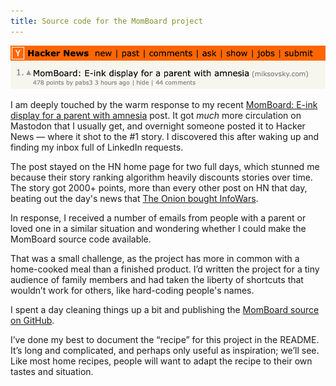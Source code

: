 ```yaml
---
title: Source code for the MomBoard project
---
```


![Hacker News screenshot on November 14, 2024, showing the MomBoard post as the #1 story](/images/2024/11/hackernews.png)

I am deeply touched by the warm response to my recent [MomBoard: E-ink display for a parent with amnesia](11-12-momboard.html) post. It got _much_ more circulation on Mastodon that I usually get, and overnight someone posted it to Hacker News — where it shot to the #1 story. I discovered this after waking up and finding my inbox full of LinkedIn requests.

The post stayed on the HN home page for two full days, which stunned me because their story ranking algorithm heavily discounts stories over time. The story got 2000+ points, more than every other post on HN that day, beating out the day's news that [The Onion bought InfoWars](https://theonion.com/heres-why-i-decided-to-buy-infowars/).

In response, I received a number of emails from people with a parent or loved one in a similar situation and wondering whether I could make the MomBoard source code available.

That was a small challenge, as the project has more in common with a home-cooked meal than a finished product. I’d written the project for a tiny audience of family members and had taken the liberty of shortcuts that wouldn’t work for others, like hard-coding people's names.

I spent a day cleaning things up a bit and publishing the [MomBoard source on GitHub](https://github.com/JanMiksovsky/momboard).

I’ve done my best to document the “recipe” for this project in the README. It’s long and complicated, and perhaps only useful as inspiration; we’ll see. Like most home recipes, people will want to adapt the recipe to their own tastes and situation.
